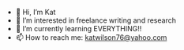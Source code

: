 - 👋 Hi, I’m Kat
- 👀 I’m interested in freelance writing and research
- 🌱 I’m currently learning EVERYTHING!! 
- 📫 How to reach me: katwilson76@yahoo.com

<!---
KWilson103076/KWilson103076 is a ✨ special ✨ repository because its `README.md` (this file) appears on your GitHub profile.
You can click the Preview link to take a look at your changes.
--->
